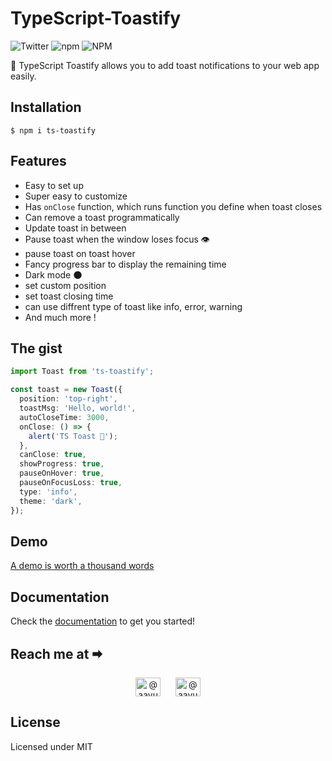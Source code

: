 # TypeScript-Toastify


![Twitter](https://img.shields.io/twitter/follow/aayushmaan54.svg?style=social&label=aayushmaan54) ![npm](https://img.shields.io/npm/v/ts-toastify.svg?style=for-the-badge) ![NPM](https://img.shields.io/npm/l/ts-toastify.svg?label=%F0%9F%93%9Clicense&style=for-the-badge)
<!-- [![npm](https://img.shields.io/npm/dt/ts-toastify.svg)](https://www.npmjs.com/package/ts-toastify) -->


🦚 TypeScript Toastify allows you to add toast notifications to your web app easily.

[](https://github.com/aayushmaan-54/TypeScript-Toastify-Library/assets/146665161/bf858fa2-0b08-4dd1-9360-c698ef00b6ad)

[](https://github.com/aayushmaan-54/TypeScript-Toastify-Library/assets/146665161/5040238a-0389-44e1-8ad7-558b30f65faf)

## Installation

```
$ npm i ts-toastify
```

## Features

- Easy to set up
- Super easy to customize
- Has ```onClose``` function, which runs function you define when toast closes
- Can remove a toast programmatically
- Update toast in between
- Pause toast when the window loses focus 👁
- pause toast on toast hover
- Fancy progress bar to display the remaining time
- Dark mode 🌑
- set custom position
- set toast closing time
- can use diffrent type of toast like info, error, warning
- And much more !

## The gist

```typescript
import Toast from 'ts-toastify';

const toast = new Toast({
  position: 'top-right',
  toastMsg: 'Hello, world!',
  autoCloseTime: 3000,
  onClose: () => {
    alert('TS Toast 🍞');
  },
  canClose: true,
  showProgress: true,
  pauseOnHover: true,
  pauseOnFocusLoss: true,
  type: 'info',
  theme: 'dark',
});

```

## Demo

[A demo is worth a thousand words](https://type-script-toastify-library-website.vercel.app/)

## Documentation
Check the [documentation](https://type-script-toastify-library-website.vercel.app/) to get you started!

## Reach me at 🠮
<p align="center">
<a href="https://twitter.com/@aayushmaan54" target="blank"><img align="center" src="https://raw.githubusercontent.com/rahuldkjain/github-profile-readme-generator/master/src/images/icons/Social/twitter.svg" alt="@aayushmaan54" height="30" width="40" /></a>
  &nbsp;&nbsp;&nbsp;&nbsp;
<a href="https://linkedin.com/in/aayushmaan54" target="blank"><img align="center" src="https://raw.githubusercontent.com/rahuldkjain/github-profile-readme-generator/master/src/images/icons/Social/linked-in-alt.svg" alt="@aayushmaan54" height="30" width="40" /></a>
</p>

## License
Licensed under MIT
